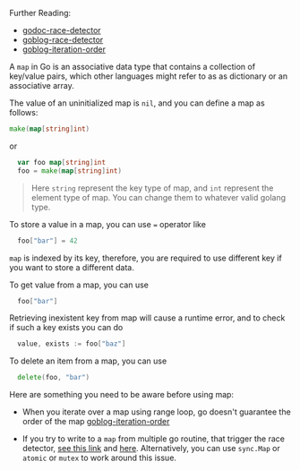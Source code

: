 Further Reading:

- [godoc-race-detector]
- [goblog-race-detector]
- [goblog-iteration-order]

A `map` in Go is an associative data type that contains a collection of key/value pairs, which other languages might refer to as as dictionary or an associative array.

The value of an uninitialized map is `nil`, and you can define a map as follows:

```go
make(map[string]int)
```

or

```go
  var foo map[string]int
  foo = make(map[string]int)
```

> Here `string` represent the key type of map, and `int` represent the element type of map. You can change them to whatever valid golang type.

To store a value in a map, you can use `=` operator like

```go
  foo["bar"] = 42
```

`map` is indexed by its key, therefore, you are required to use different key if you want to store a different data.

To get value from a map, you can use

```go
  foo["bar"]
```

Retrieving inexistent key from map will cause a runtime error, and to check if such a key exists you can do

```go
  value, exists := foo["baz"]
```

To delete an item from a map, you can use

```go
  delete(foo, "bar")
```

Here are something you need to be aware before using map:

- When you iterate over a map using range loop, go doesn't guarantee the order of the map [goblog-iteration-order]

- If you try to write to a `map` from multiple go routine, that trigger the race detector, [see this link][godoc-race-detector] and [here][goblog-race-detector]. Alternatively, you can use `sync.Map` or `atomic` or `mutex` to work around this issue.

[godoc-race-detector]: https://golang.org/doc/articles/race_detector.html
[goblog-race-detector]: https://golang.org/doc/articles/race_detector.html
[goblog-iteration-order]: https://blog.golang.org/maps
